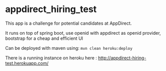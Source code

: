 # appdirect_hiring_test
This app is a challenge for potential candidates at AppDirect.

It runs on top of spring boot, use openid with appdirect as openid provider, bootstrap for a cheap and efficient UI

Can be deployed with maven using: `mvn clean heroku:deploy`

There is a running instance on heroku here : http://appdirect-hiring-test.herokuapp.com/
